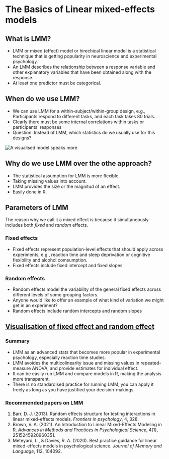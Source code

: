 # The Basics of Linear mixed-effects models #

## What is LMM? ##
- LMM or mixed (effect) model or hirechical linear model is a statistical technique that is getting popularity in neuroscience and experimental psychology.
- An LMM describes the relationship between a response variable and other explanatory variables that have been obtained along with the response.
- At least one predictor must be categorical.

## When do we use LMM? ##
- We can use LMM for a within-subject/within-group design, e.g., Participants respond to different tasks, and each task takes 80 trials. 
- Clearly there must be some internal correlations within tasks or participants' responses
- Question: Instead of LMM, which statistics do we usually use for this designs?


![A visualised model speaks more](https://miro.medium.com/max/1400/1*1r_s5QKOk2LRFjazaXghgA.gif)


## Why do we use LMM over the othe approach? ##
- The statistical assumption for LMM is more flexible.
- Taking missing values into account.
- LMM provides the size or the magnitud of an effect.
- Easily done in R.

## Parameters of LMM
The reason why we call it a mixed effect is because it simultaneously includes both *fixed* and *random* effects.

### Fixed effects
- Fixed effects represent population-level effects that should apply across experiments, e.g., reaction time and sleep deprivation or cognitive flexibility and alcohol comsumption. 
- Fixed effects include fixed intercept and fixed slopes


### Random effects
- Random effects model the variability of the general fixed effects across different levels of some grouping factors. 
- Anyone would like to offer an example of what kind of variation we might get in an experiment?
- Random effects include random intercepts and random slopes

[Visualisation of fixed effect and random effect](https://journals.sagepub.com/doi/full/10.1177/2515245920960351)
--
### Summary
- LMM as an advanced stats that becomes more popular in experimental psychology, especially reaction time studies.
- LMM avoides the multicolinearity issue and missing values in repeated-measure ANOVA, and provide estimates for individual effect.
- It can be easily run LMM and compare models in R, making the analysis more transparent. 
- There is no standardised practice for running LMM, you can apply it freely as long as you have justified your decision-makings.

### Recommended papers on LMM

1. Barr, D. J. (2013). Random effects structure for testing interactions in linear mixed-effects models. *Frontiers in psychology*, 4, 328.
2. Brown, V. A. (2021). An Introduction to Linear Mixed-Effects Modeling in R. *Advances in Methods and Practices in Psychological Science*, 4(1), 2515245920960351.
3. Meteyard, L., & Davies, R. A. (2020). Best practice guidance for linear mixed-effects models in psychological science. *Journal of Memory and Language*, 112, 104092.






